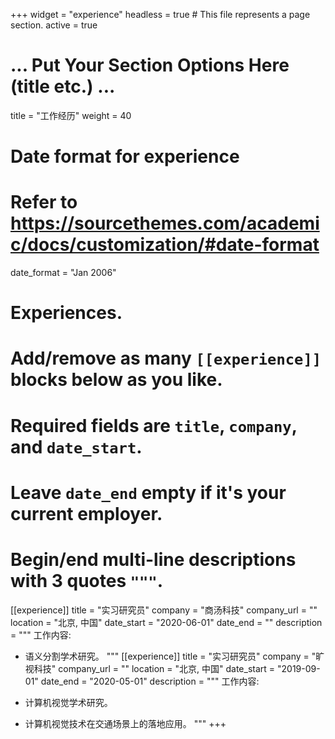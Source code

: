 +++
widget = "experience"
headless = true  # This file represents a page section.
active = true
# ... Put Your Section Options Here (title etc.) ...
title = "工作经历"
weight = 40
# Date format for experience
#   Refer to https://sourcethemes.com/academic/docs/customization/#date-format
date_format = "Jan 2006"

# Experiences.
#   Add/remove as many `[[experience]]` blocks below as you like.
#   Required fields are `title`, `company`, and `date_start`.
#   Leave `date_end` empty if it's your current employer.
#   Begin/end multi-line descriptions with 3 quotes `"""`.
[[experience]]
  title = "实习研究员"
  company = "商汤科技"
  company_url = ""
  location = "北京, 中国"
  date_start = "2020-06-01"
  date_end = ""
  description = """
  工作内容:
  
  * 语义分割学术研究。
  """
[[experience]]
  title = "实习研究员"
  company = "旷视科技"
  company_url = ""
  location = "北京, 中国"
  date_start = "2019-09-01"
  date_end = "2020-05-01"
  description = """
  工作内容:
  
  * 计算机视觉学术研究。
  * 计算机视觉技术在交通场景上的落地应用。
  """
+++
